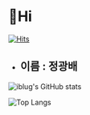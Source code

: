 # 👋Hi

[![Hits](https://hits.seeyoufarm.com/api/count/incr/badge.svg?url=https%3A%2F%2Fgithub.com%2Fiblug%2Fiblug.git&count_bg=%2379C83D&title_bg=%23555555&icon=&icon_color=%23E7E7E7&title=hits&edge_flat=false)](https://hits.seeyoufarm.com)

* ## 이름 : 정광배

![iblug's GitHub stats](https://github-readme-stats.vercel.app/api?username=iblug&show_icons=true&theme=highcontrast)

![Top Langs](https://github-readme-stats.vercel.app/api/top-langs/?username=iblug&layout=compact&theme=onedark)
